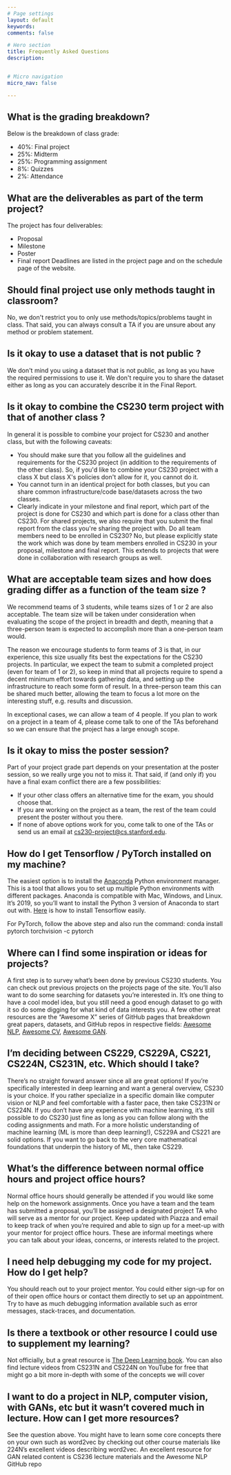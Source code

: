```yaml
---
# Page settings
layout: default
keywords:
comments: false

# Hero section
title: Frequently Asked Questions
description:


# Micro navigation
micro_nav: false

---
```


## What is the grading breakdown?
Below is the breakdown of class grade:
 * 40%: Final project
 * 25%: Midterm
 * 25%: Programming assignment
 * 8%: Quizzes
 * 2%: Attendance

## What are the deliverables as part of the term project?
The project has four deliverables:
 * Proposal
 * Milestone
 * Poster
 * Final report
Deadlines are listed in the project page and on the schedule page of the website.

## Should final project use only methods taught in classroom?
No, we don't restrict you to only use methods/topics/problems taught in class. That said, you can always consult a TA if you are unsure about any method or problem statement.

## Is it okay to use a dataset that is not public ?
We don't mind you using a dataset that is not public, as long as you have the required permissions to use it. We don't require you to share the dataset either as long as you can accurately describe it in the Final Report.

## Is it okay to combine the CS230 term project with that of another class ?
In general it is possible to combine your project for CS230 and another class, but with the following caveats:
 * You should make sure that you follow all the guidelines and requirements for the CS230 project (in addition to the requirements of the other class). So, if you'd like to combine your CS230 project with a class X but class X's policies don't allow for it, you cannot do it.
 * You cannot turn in an identical project for both classes, but you can share common infrastructure/code base/datasets across the two classes.
 * Clearly indicate in your milestone and final report, which part of the project is done for CS230 and which part is done for a class other than CS230. For shared projects, we also require that you submit the final report from the class you're sharing the project with.
Do all team members need to be enrolled in CS230?
No, but please explicitly state the work which was done by team members enrolled in CS230 in your proposal, milestone and final report. This extends to projects that were done in collaboration with research groups as well.

## What are acceptable team sizes and how does grading differ as a function of the team size ?
We recommend teams of 3 students, while teams sizes of 1 or 2 are also acceptable. The team size will be taken under consideration when evaluating the scope of the project in breadth and depth, meaning that a three-person team is expected to accomplish more than a one-person team would.

The reason we encourage students to form teams of 3 is that, in our experience, this size usually fits best the expectations for the CS230 projects. In particular, we expect the team to submit a completed project (even for team of 1 or 2), so keep in mind that all projects require to spend a decent minimum effort towards gathering data, and setting up the infrastructure to reach some form of result. In a three-person team this can be shared much better, allowing the team to focus a lot more on the interesting stuff, e.g. results and discussion.

In exceptional cases, we can allow a team of 4 people. If you plan to work on a project in a team of 4, please come talk to one of the TAs beforehand so we can ensure that the project has a large enough scope.

## Is it okay to miss the poster session?
Part of your project grade part depends on your presentation at the poster session, so we really urge you not to miss it. That said, if (and only if) you have a final exam conflict there are a few possibilities:
 * If your other class offers an alternative time for the exam, you should choose that.
 * If you are working on the project as a team, the rest of the team could present the poster without you there.
 * If none of above options work for you, come talk to one of the TAs or send us an email at cs230-project@cs.stanford.edu.


## How do I get Tensorflow / PyTorch installed on my machine?
The easiest option is to install the [Anaconda](https://www.anaconda.com/) Python environment manager. This is a tool that allows you to set up multiple Python environments with different packages. Anaconda is compatible with Mac, Windows, and Linux.  It’s 2019, so you’ll want to install the Python 3 version of Anaconda to start out with. [Here](https://www.anaconda.com/blog/developer-blog/tensorflow-in-anaconda/) is how to install Tensorflow easily. 

For PyTorch, follow the above step and also run the command: conda install pytorch torchvision -c pytorch

## Where can I find some inspiration or ideas for projects?
A first step is to survey what’s been done by previous CS230 students. You can check out previous projects on the projects page of the site. You’ll also want to do some searching for datasets you’re interested in. It’s one thing to have a cool model idea, but you still need a good enough dataset to go with it so do some digging for what kind of data interests you. A few other great resources are the “Awesome X” series of GitHub pages that breakdown great papers, datasets, and GitHub repos in respective fields: [Awesome NLP](https://github.com/keon/awesome-nlp), [Awesome CV](https://github.com/jbhuang0604/awesome-computer-vision), [Awesome GAN](https://github.com/nightrome/really-awesome-gan). 

## I’m deciding between CS229, CS229A, CS221, CS224N, CS231N, etc. Which should I take?
There’s no straight forward answer since all are great options! If you’re specifically interested in deep learning and want a general overview, CS230 is your choice. If you rather specialize in a specific domain like computer vision or NLP and feel comfortable with a faster pace, then take CS231N or CS224N. If you don’t have any experience with machine learning, it’s still possible to do CS230 just fine as long as you can follow along with the coding assignments and math. For a more holistic understanding of machine learning (ML is more than deep learning!), CS229A and CS221 are solid options. If you want to go back to the very core mathematical foundations that underpin the history of ML, then take CS229.

## What’s the difference between normal office hours and project office hours?
Normal office hours should generally be attended if you would like some help on the homework assignments. Once you have a team and the team has submitted a proposal, you’ll  be assigned a designated project TA who will serve as a mentor for our project. Keep updated with Piazza and email to keep track of when you’re required and able to sign up for a meet-up with your mentor for project office hours. These are informal meetings where you can talk about your ideas, concerns, or interests related to the project.

## I need help debugging my code for my project. How do I get help?
You should reach out to your project mentor. You could either sign-up for on of their open office hours or contact them directly to set up an appointment. Try to have as much debugging information available such as error messages, stack-traces, and documentation.

## Is there a textbook or other resource I could use to supplement my learning?
Not officially, but a great resource is [The Deep Learning book](http://www.deeplearningbook.org/). You can also find lecture videos from CS231N and CS224N on YouTube for free that might go a bit more in-depth with some of the concepts we will cover

## I want to do a project in NLP, computer vision, with GANs, etc but it wasn’t covered much in lecture. How can I get more resources?
See the question above. You might have to learn some core concepts there on your own such as word2vec by checking out other course materials like 224N’s excellent videos describing word2vec. An excellent resource for GAN related content is CS236 lecture materials and the Awesome NLP GitHub repo


